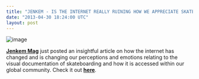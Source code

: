 ```yaml
---
title: "JENKEM - IS THE INTERNET REALLY RUINING HOW WE APPRECIATE SKATE VIDEOS?"
date: "2013-04-30 18:24:00 UTC"
layout: post
---
```


<p><img alt="image" src="https://media.tumblr.com/ae3da499a1d13e4d730fd34f510104c4/tumblr_inline_mm2yt8bmCV1qz4rgp.jpg"/></p>
<p><strong><a href="https://www.jenkemmag.com/">Jenkem Mag</a></strong> just posted an insightful article on how the internet has changed and is changing our perceptions and emotions relating to the visual documentation of skateboarding and how it is accessed within our global community. Check it out <a href="https://www.jenkemmag.com/home/2013/04/30/is-the-internet-really-ruining-how-we-appreciate-skate-videos/"><strong>here</strong></a>.</p>
